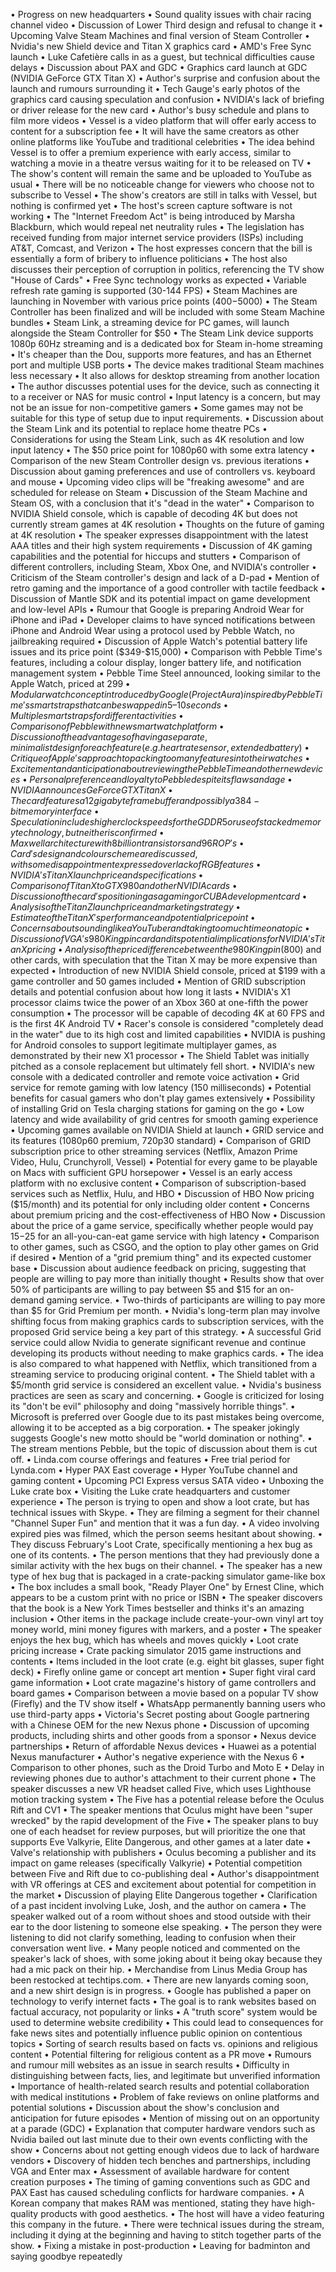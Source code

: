 • Progress on new headquarters
• Sound quality issues with chair racing channel video
• Discussion of Lower Third design and refusal to change it
• Upcoming Valve Steam Machines and final version of Steam Controller
• Nvidia's new Shield device and Titan X graphics card
• AMD's Free Sync launch
• Luke Cafetière calls in as a guest, but technical difficulties cause delays
• Discussion about PAX and GDC
• Graphics card launch at GDC (NVIDIA GeForce GTX Titan X)
• Author's surprise and confusion about the launch and rumours surrounding it
• Tech Gauge's early photos of the graphics card causing speculation and confusion
• NVIDIA's lack of briefing or driver release for the new card
• Author's busy schedule and plans to film more videos
• Vessel is a video platform that will offer early access to content for a subscription fee
• It will have the same creators as other online platforms like YouTube and traditional celebrities
• The idea behind Vessel is to offer a premium experience with early access, similar to watching a movie in a theatre versus waiting for it to be released on TV
• The show's content will remain the same and be uploaded to YouTube as usual
• There will be no noticeable change for viewers who choose not to subscribe to Vessel
• The show's creators are still in talks with Vessel, but nothing is confirmed yet
• The host's screen capture software is not working
• The "Internet Freedom Act" is being introduced by Marsha Blackburn, which would repeal net neutrality rules
• The legislation has received funding from major internet service providers (ISPs) including AT&T, Comcast, and Verizon
• The host expresses concern that the bill is essentially a form of bribery to influence politicians
• The host also discusses their perception of corruption in politics, referencing the TV show "House of Cards"
• Free Sync technology works as expected
• Variable refresh rate gaming is supported (30-144 FPS)
• Steam Machines are launching in November with various price points ($400-$5000)
• The Steam Controller has been finalized and will be included with some Steam Machine bundles
• Steam Link, a streaming device for PC games, will launch alongside the Steam Controller for $50
• The Steam Link device supports 1080p 60Hz streaming and is a dedicated box for Steam in-home streaming
• It's cheaper than the Dou, supports more features, and has an Ethernet port and multiple USB ports
• The device makes traditional Steam machines less necessary
• It also allows for desktop streaming from another location
• The author discusses potential uses for the device, such as connecting it to a receiver or NAS for music control
• Input latency is a concern, but may not be an issue for non-competitive gamers
• Some games may not be suitable for this type of setup due to input requirements.
• Discussion about the Steam Link and its potential to replace home theatre PCs
• Considerations for using the Steam Link, such as 4K resolution and low input latency
• The $50 price point for 1080p60 with some extra latency
• Comparison of the new Steam Controller design vs. previous iterations
• Discussion about gaming preferences and use of controllers vs. keyboard and mouse
• Upcoming video clips will be "freaking awesome" and are scheduled for release on Steam
• Discussion of the Steam Machine and Steam OS, with a conclusion that it's "dead in the water"
• Comparison to NVIDIA Shield console, which is capable of decoding 4K but does not currently stream games at 4K resolution
• Thoughts on the future of gaming at 4K resolution
• The speaker expresses disappointment with the latest AAA titles and their high system requirements
• Discussion of 4K gaming capabilities and the potential for hiccups and stutters
• Comparison of different controllers, including Steam, Xbox One, and NVIDIA's controller
• Criticism of the Steam controller's design and lack of a D-pad
• Mention of retro gaming and the importance of a good controller with tactile feedback
• Discussion of Mantle SDK and its potential impact on game development and low-level APIs
• Rumour that Google is preparing Android Wear for iPhone and iPad
• Developer claims to have synced notifications between iPhone and Android Wear using a protocol used by Pebble Watch, no jailbreaking required
• Discussion of Apple Watch's potential battery life issues and its price point ($349-$15,000)
• Comparison with Pebble Time's features, including a colour display, longer battery life, and notification management system
• Pebble Time Steel announced, looking similar to the Apple Watch, priced at $299
• Modular watch concept introduced by Google (Project Aura) inspired by Pebble Time's smart straps that can be swapped in 5–10 seconds
• Multiple smart straps for different activities
• Comparison of Pebble with new smartwatch platform
• Discussion of the advantages of having a separate, minimalist design for each feature (e.g. heart rate sensor, extended battery)
• Critique of Apple's approach to packing too many features into their watches
• Excitement and anticipation about reviewing the Pebble Time and other new devices
• Personal preference and loyalty to Pebble despite its flaws and age
• NVIDIA announces GeForce GTX Titan X
• The card features a 12 gigabyte frame buffer and possibly a 384-bit memory interface
• Speculation includes higher clock speeds for the GDDR5 or use of stacked memory technology, but neither is confirmed
• Maxwell architecture with 8 billion transistors and 96 ROP's
• Card's design and colour scheme are discussed, with some disappointment expressed over lack of RGB features
• NVIDIA's Titan X launch price and specifications
• Comparison of Titan X to GTX 980 and other NVIDIA cards
• Discussion of the card's positioning as a gaming or CUBA development card
• Analysis of the Titan Z launch price and marketing strategy
• Estimate of the Titan X's performance and potential price point
• Concerns about sounding like a YouTuber and taking too much time on a topic
• Discussion of VGA's 980 Kingpin card and its potential implications for NVIDIA's Titan X pricing
• Analysis of the price difference between the 980 Kingpin ($800) and other cards, with speculation that the Titan X may be more expensive than expected
• Introduction of new NVIDIA Shield console, priced at $199 with a game controller and 50 games included
• Mention of GRID subscription details and potential confusion about how long it lasts
• NVIDIA's X1 processor claims twice the power of an Xbox 360 at one-fifth the power consumption
• The processor will be capable of decoding 4K at 60 FPS and is the first 4K Android TV
• Racer's console is considered "completely dead in the water" due to its high cost and limited capabilities
• NVIDIA is pushing for Android consoles to support legitimate multiplayer games, as demonstrated by their new X1 processor
• The Shield Tablet was initially pitched as a console replacement but ultimately fell short.
• NVIDIA's new console with a dedicated controller and remote voice activation
• Grid service for remote gaming with low latency (150 milliseconds)
• Potential benefits for casual gamers who don't play games extensively
• Possibility of installing Grid on Tesla charging stations for gaming on the go
• Low latency and wide availability of grid centres for smooth gaming experience
• Upcoming games available on NVIDIA Shield at launch
• GRID service and its features (1080p60 premium, 720p30 standard)
• Comparison of GRID subscription price to other streaming services (Netflix, Amazon Prime Video, Hulu, Crunchyroll, Vessel)
• Potential for every game to be playable on Macs with sufficient GPU horsepower
• Vessel is an early access platform with no exclusive content
• Comparison of subscription-based services such as Netflix, Hulu, and HBO
• Discussion of HBO Now pricing ($15/month) and its potential for only including older content
• Concerns about premium pricing and the cost-effectiveness of HBO Now
• Discussion about the price of a game service, specifically whether people would pay $15-$25 for an all-you-can-eat game service with high latency
• Comparison to other games, such as CSGO, and the option to play other games on Grid if desired
• Mention of a "grid premium thing" and its expected customer base
• Discussion about audience feedback on pricing, suggesting that people are willing to pay more than initially thought
• Results show that over 50% of participants are willing to pay between $5 and $15 for an on-demand gaming service.
• Two-thirds of participants are willing to pay more than $5 for Grid Premium per month.
• Nvidia's long-term plan may involve shifting focus from making graphics cards to subscription services, with the proposed Grid service being a key part of this strategy.
• A successful Grid service could allow Nvidia to generate significant revenue and continue developing its products without needing to make graphics cards.
• The idea is also compared to what happened with Netflix, which transitioned from a streaming service to producing original content.
• The Shield tablet with a $5/month grid service is considered an excellent value.
• Nvidia's business practices are seen as scary and concerning.
• Google is criticized for losing its "don't be evil" philosophy and doing "massively horrible things".
• Microsoft is preferred over Google due to its past mistakes being overcome, allowing it to be accepted as a big corporation.
• The speaker jokingly suggests Google's new motto should be "world domination or nothing".
• The stream mentions Pebble, but the topic of discussion about them is cut off.
• Linda.com course offerings and features
• Free trial period for Lynda.com
• Hyper PAX East coverage
• Hyper YouTube channel and gaming content
• Upcoming PCI Express versus SATA video
• Unboxing the Luke crate box
• Visiting the Luke crate headquarters and customer experience
• The person is trying to open and show a loot crate, but has technical issues with Skype.
• They are filming a segment for their channel "Channel Super Fun" and mention that it was a fun day.
• A video involving expired pies was filmed, which the person seems hesitant about showing.
• They discuss February's Loot Crate, specifically mentioning a hex bug as one of its contents.
• The person mentions that they had previously done a similar activity with the hex bugs on their channel.
• The speaker has a new type of hex bug that is packaged in a crate-packing simulator game-like box
• The box includes a small book, "Ready Player One" by Ernest Cline, which appears to be a custom print with no price or ISBN
• The speaker discovers that the book is a New York Times bestseller and thinks it's an amazing inclusion
• Other items in the package include create-your-own vinyl art toy money world, mini money figures with markers, and a poster
• The speaker enjoys the hex bug, which has wheels and moves quickly
• Loot crate pricing increase
• Crate packing simulator 2015 game instructions and contents
• Items included in the loot crate (e.g. eight bit glasses, super fight deck)
• Firefly online game or concept art mention
• Super fight viral card game information
• Loot crate magazine's history of game controllers and board games
• Comparison between a movie based on a popular TV show (Firefly) and the TV show itself
• WhatsApp permanently banning users who use third-party apps
• Victoria's Secret posting about Google partnering with a Chinese OEM for the new Nexus phone
• Discussion of upcoming products, including shirts and other goods from a sponsor
• Nexus device partnerships
• Return of affordable Nexus devices
• Huawei as a potential Nexus manufacturer
• Author's negative experience with the Nexus 6
• Comparison to other phones, such as the Droid Turbo and Moto E
• Delay in reviewing phones due to author's attachment to their current phone
• The speaker discusses a new VR headset called Five, which uses Lighthouse motion tracking system
• The Five has a potential release before the Oculus Rift and CV1
• The speaker mentions that Oculus might have been "super wrecked" by the rapid development of the Five
• The speaker plans to buy one of each headset for review purposes, but will prioritize the one that supports Eve Valkyrie, Elite Dangerous, and other games at a later date
• Valve's relationship with publishers
• Oculus becoming a publisher and its impact on game releases (specifically Valkyrie)
• Potential competition between Five and Rift due to co-publishing deal
• Author's disappointment with VR offerings at CES and excitement about potential for competition in the market
• Discussion of playing Elite Dangerous together
• Clarification of a past incident involving Luke, Josh, and the author on camera
• The speaker walked out of a room without shoes and stood outside with their ear to the door listening to someone else speaking.
• The person they were listening to did not clarify something, leading to confusion when their conversation went live.
• Many people noticed and commented on the speaker's lack of shoes, with some joking about it being okay because they had a mic pack on their hip.
• Merchandise from Linus Media Group has been restocked at techtips.com.
• There are new lanyards coming soon, and a new shirt design is in progress.
• Google has published a paper on technology to verify internet facts
• The goal is to rank websites based on factual accuracy, not popularity or links
• A "truth score" system would be used to determine website credibility
• This could lead to consequences for fake news sites and potentially influence public opinion on contentious topics
• Sorting of search results based on facts vs. opinions and religious content
• Potential filtering for religious content as a PR move
• Rumours and rumour mill websites as an issue in search results
• Difficulty in distinguishing between facts, lies, and legitimate but unverified information
• Importance of health-related search results and potential collaboration with medical institutions
• Problem of fake reviews on online platforms and potential solutions
• Discussion about the show's conclusion and anticipation for future episodes
• Mention of missing out on an opportunity at a parade (GDC)
• Explanation that computer hardware vendors such as Nvidia bailed out last minute due to their own events conflicting with the show
• Concerns about not getting enough videos due to lack of hardware vendors
• Discovery of hidden tech benches and partnerships, including VGA and Enter max
• Assessment of available hardware for content creation purposes
• The timing of gaming conventions such as GDC and PAX East has caused scheduling conflicts for hardware companies.
• A Korean company that makes RAM was mentioned, stating they have high-quality products with good aesthetics.
• The host will have a video featuring this company in the future.
• There were technical issues during the stream, including it dying at the beginning and having to stitch together parts of the show.
• Fixing a mistake in post-production
• Leaving for badminton and saying goodbye repeatedly